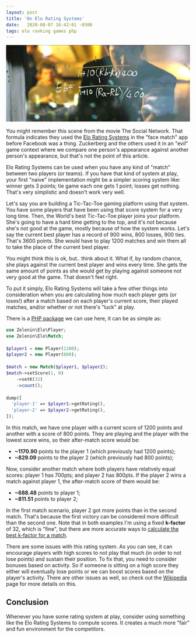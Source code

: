 ```yaml
---
layout: post
title: 'On Elo Rating Systems'
date:   2020-08-07 16:42:01 -0300
tags: elo ranking games php
---
```


![Elo Rating System at play in The Social Network movie](/assets/content/elo-rating-systems/social-network.jpeg)

You might remember this scene from the movie The Social Network. That formula indicates they used the [Elo Rating Systems](https://en.wikipedia.org/wiki/Elo_rating_system) in the "face match" app before Facebook was a thing. Zuckerberg and the others used it in an "evil" game context where we compare one person's appearance against another person's appearance, but that's not the point of this article.

Elo Rating Systems can be used when you have any kind of "match" between two players (or teams). If you have that kind of system at play, your first "naive" implementation might be a simpler scoring system like: winner gets 3 points; tie game each one gets 1 point; losses get nothing. That's very simplistic and doesn't work very well.

Let's say you are building a Tic-Tac-Toe gaming platform using that system. You have some players that have been using that score system for a very long time. Then, the World's best Tic-Tac-Toe player joins your platform. She's going to have a hard time getting to the top, and it's not because she's not good at the game, mostly because of how the system works. Let's say the current best player has a record of 900 wins, 800 losses, 900 ties. That's 3600 points. She would have to play 1200 matches and win them all to take the place of the current best player.

You might think this is ok, but.. think about it. What if, by random chance, she plays against the current best player and wins every time. She gets the same amount of points as she would get by playing against someone not very good at the game. That doesn't feel right.

To put it simply, Elo Rating Systems will take a few other things into consideration when you are calculating how much each player gets (or loses!) after a match based on each player's current score, their played matches, and/or whether or not there's "luck" at play.

There is a [PHP package](https://packagist.org/packages/zelenin/elo) we can use here, it can be as simple as:

```php
use Zelenin\Elo\Player;
use Zelenin\Elo\Match;

$player1 = new Player(1200);
$player2 = new Player(800);

$match = new Match($player1, $player2);
$match->setScore(1, 0)
    ->setK(32)
    ->count();

dump([
  'player-1' => $player1->getRating(),
  'player-2' => $player2->getRating(),
]);
```

In this match, we have one player with a current score of 1200 points and another with a score of 800 points. They are playing and the player with the lowest score wins, so their after-match score would be:

- **~1170.90** points to the player 1 (which previously had 1200 points);
- **~829.09** points to the player 2 (which previously had 800 points);

Now, consider another match where both players have relatively equal scores: player 1 has 700pts; and player 2 has 800pts. If the player 2 wins a match against player 1, the after-match score of them would be:

- **~688.48** points to player 1;
- **~811.51** points to player 2;

In the first match scenario, player 2 got more points than in the second match. That's because the first victory can be considered more difficult than the second one. Note that in both examples I'm using a fixed **k-factor** of 32, which is "fine", but there are more accurate ways to [calculate the best k-factor for a match](https://en.wikipedia.org/wiki/Elo_rating_system#Most_accurate_K-factor).

There are some issues with this rating system. As you can see, it can encourage players with high scores to not play that much (in order to not lose points) and sustain their position. To fix that, you need to consider bonuses based on activity. So if someone is sitting on a high score they either will eventually lose points or we can boost scores based on the player's activity. There are other issues as well, so check out the [Wikipedia](https://en.wikipedia.org/wiki/Elo_rating_system) page for more details on this.

## Conclusion

Whenever you have some rating system at play, consider using something like the Elo Rating Systems to compute scores. It creates a much more "fair" and fun environment for the competitors.